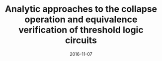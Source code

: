 ---
title: "Analytic approaches to the collapse operation and equivalence verification of threshold logic circuits"
collection: publications
date: 2016-11-07
venue: 'ICCAD'
paperurl: 'https://doi.org/10.1145/2966986.2967001'
citation: 'Nian-Ze Lee, Hao-Yuan Kuo, Yi-Hsiang Lai, and Jie-Hong R. Jiang. In Proceedings of the International Conference on Computer-Aided Design, ICCAD, pages 5:1-5:8. ACM, 2016.'
---